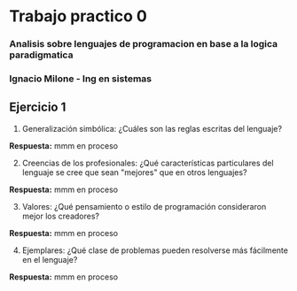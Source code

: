 # Trabajo practico 0 
### Analisis sobre lenguajes de programacion en base a la logica paradigmatica 
### Ignacio Milone - Ing en sistemas



  ## Ejercicio 1 
  1. Generalización simbólica: ¿Cuáles son las reglas escritas del lenguaje? 
  
  **Respuesta:** mmm en proceso 
  
  2. Creencias de los profesionales: ¿Qué características particulares del lenguaje se
  cree que sean "mejores" que en otros lenguajes?
  
  **Respuesta:** mmm en proceso 
  
  3. Valores: ¿Qué pensamiento o estilo de programación consideraron mejor los creadores?
  
  **Respuesta:** mmm en proceso 
  
  4. Ejemplares: ¿Qué clase de problemas pueden resolverse más fácilmente en el lenguaje?
  
  **Respuesta:** mmm en proceso 


